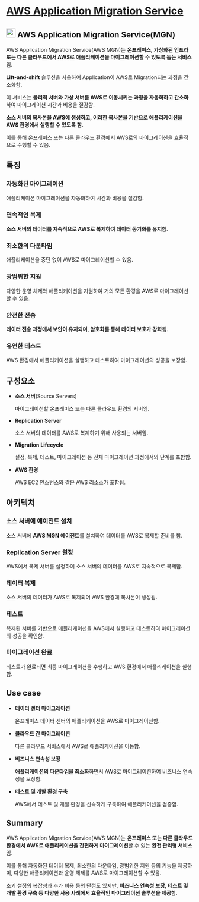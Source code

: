 # [AWS Application Migration Service](https://aws.amazon.com/ko/application-migration-service/)

## <img src = "https://github.com/user-attachments/assets/70fa9e12-6506-4f97-b43a-b0478ae68a5d" width = "25" height = "25"> AWS Application Migration Service(MGN)

AWS Application Migration Service(AWS MGN)는 **온프레미스, 가상화된 인프라 또는 다른 클라우드에서 AWS로 애플리케이션을 마이그레이션할 수 있도록 돕는 서비스**임.

**Lift-and-shift** 솔루션을 사용하여 Application이 AWS로 Migration되는 과정을 간소화함.

이 서비스는 **물리적 서버와 가상 서버를 AWS로 이동시키는 과정을 자동화하고 간소화**하여 마이그레이션 시간과 비용을 절감함.

**소스 서버의 복사본을 AWS에 생성하고, 이러한 복사본을 기반으로 애플리케이션을 AWS 환경에서 실행할 수 있도록 함**. 

이를 통해 온프레미스 또는 다른 클라우드 환경에서 AWS로의 마이그레이션을 효율적으로 수행할 수 있음.

## 특징

### 자동화된 마이그레이션

애플리케이션 마이그레이션을 자동화하여 시간과 비용을 절감함.

### 연속적인 복제

**소스 서버의 데이터를 지속적으로 AWS로 복제하여 데이터 동기화를 유지**함.

### 최소한의 다운타임

애플리케이션을 중단 없이 AWS로 마이그레이션할 수 있음.

### 광범위한 지원

다양한 운영 체제와 애플리케이션을 지원하여 거의 모든 환경을 AWS로 마이그레이션할 수 있음.

### 안전한 전송

**데이터 전송 과정에서 보안이 유지되며, 암호화를 통해 데이터 보호가 강화**됨.

### 유연한 테스트

AWS 환경에서 애플리케이션을 실행하고 테스트하여 마이그레이션의 성공을 보장함.

## 구성요소

* **소스 서버**(Source Servers)

    마이그레이션할 온프레미스 또는 다른 클라우드 환경의 서버임.

* **Replication Server**

    소스 서버의 데이터를 AWS로 복제하기 위해 사용되는 서버임.

* **Migration Lifecycle**

    설정, 복제, 테스트, 마이그레이션 등 전체 마이그레이션 과정에서의 단계를 포함함.

* **AWS 환경**

    AWS EC2 인스턴스와 같은 AWS 리소스가 포함됨.

## 아키텍처

### 소스 서버에 에이전트 설치

소스 서버에 **AWS MGN 에이전트**를 설치하여 데이터를 AWS로 복제할 준비를 함.

### Replication Server 설정

AWS에서 복제 서버를 설정하여 소스 서버의 데이터를 AWS로 지속적으로 복제함.

### 데이터 복제

소스 서버의 데이터가 AWS로 복제되어 AWS 환경에 복사본이 생성됨.

### 테스트

복제된 서버를 기반으로 애플리케이션을 AWS에서 실행하고 테스트하여 마이그레이션의 성공을 확인함.

### 마이그레이션 완료

테스트가 완료되면 최종 마이그레이션을 수행하고 AWS 환경에서 애플리케이션을 실행함.

## Use case

* **데이터 센터 마이그레이션**

    온프레미스 데이터 센터의 애플리케이션을 AWS로 마이그레이션함.

* **클라우드 간 마이그레이션**

    다른 클라우드 서비스에서 AWS로 애플리케이션을 이동함.

* **비즈니스 연속성 보장**

    **애플리케이션의 다운타임을 최소화**하면서 AWS로 마이그레이션하여 비즈니스 연속성을 보장함.

* **테스트 및 개발 환경 구축**

    AWS에서 테스트 및 개발 환경을 신속하게 구축하여 애플리케이션을 검증함.

## Summary

AWS Application Migration Service(AWS MGN)는 **온프레미스 또는 다른 클라우드 환경에서 AWS로 애플리케이션을 간편하게 마이그레이션**할 수 있는 **완전 관리형 서비스**임. 

이를 통해 자동화된 데이터 복제, 최소한의 다운타임, 광범위한 지원 등의 기능을 제공하며, 다양한 애플리케이션과 운영 체제를 AWS로 마이그레이션할 수 있음. 

초기 설정의 복잡성과 추가 비용 등의 단점도 있지만, **비즈니스 연속성 보장, 테스트 및 개발 환경 구축 등 다양한 사용 사례에서 효율적인 마이그레이션 솔루션을 제공**함.